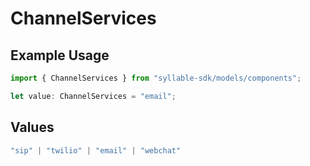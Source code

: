 # ChannelServices

## Example Usage

```typescript
import { ChannelServices } from "syllable-sdk/models/components";

let value: ChannelServices = "email";
```

## Values

```typescript
"sip" | "twilio" | "email" | "webchat"
```